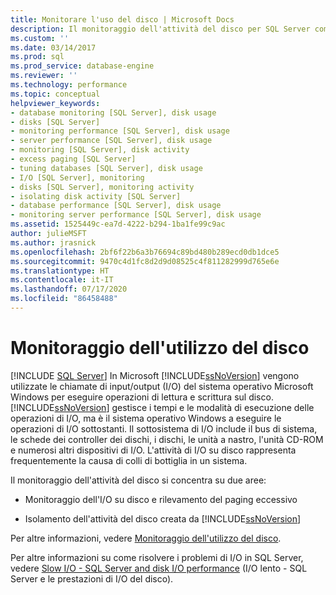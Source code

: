 ```yaml
---
title: Monitorare l'uso del disco | Microsoft Docs
description: Il monitoraggio dell'attività del disco per SQL Server comprende il monitoraggio delle operazioni di I/O del disco, il rilevamento del paging eccessivo e l'isolamento dell'attività del disco creata da SQL Server.
ms.custom: ''
ms.date: 03/14/2017
ms.prod: sql
ms.prod_service: database-engine
ms.reviewer: ''
ms.technology: performance
ms.topic: conceptual
helpviewer_keywords:
- database monitoring [SQL Server], disk usage
- disks [SQL Server]
- monitoring performance [SQL Server], disk usage
- server performance [SQL Server], disk usage
- monitoring [SQL Server], disk activity
- excess paging [SQL Server]
- tuning databases [SQL Server], disk usage
- I/O [SQL Server], monitoring
- disks [SQL Server], monitoring activity
- isolating disk activity [SQL Server]
- database performance [SQL Server], disk usage
- monitoring server performance [SQL Server], disk usage
ms.assetid: 1525449c-ea7d-4222-b294-1ba1fe99c9ac
author: julieMSFT
ms.author: jrasnick
ms.openlocfilehash: 2bf6f22b6a3b76694c89bd480b289ecd0db1dce5
ms.sourcegitcommit: 9470c4d1fc8d2d9d08525c4f811282999d765e6e
ms.translationtype: HT
ms.contentlocale: it-IT
ms.lasthandoff: 07/17/2020
ms.locfileid: "86458488"
---
```

# <a name="monitor-disk-usage"></a>Monitoraggio dell'utilizzo del disco
 [!INCLUDE [SQL Server](../../includes/applies-to-version/sqlserver.md)]
  In Microsoft [!INCLUDE[ssNoVersion](../../includes/ssnoversion-md.md)] vengono utilizzate le chiamate di input/output (I/O) del sistema operativo Microsoft Windows per eseguire operazioni di lettura e scrittura sul disco. [!INCLUDE[ssNoVersion](../../includes/ssnoversion-md.md)] gestisce i tempi e le modalità di esecuzione delle operazioni di I/O, ma è il sistema operativo Windows a eseguire le operazioni di I/O sottostanti. Il sottosistema di I/O include il bus di sistema, le schede dei controller dei dischi, i dischi, le unità a nastro, l'unità CD-ROM e numerosi altri dispositivi di I/O. L'attività di I/O su disco rappresenta frequentemente la causa di colli di bottiglia in un sistema.  
  
 Il monitoraggio dell'attività del disco si concentra su due aree:  
  
-   Monitoraggio dell'I/O su disco e rilevamento del paging eccessivo  
  
-   Isolamento dell'attività del disco creata da [!INCLUDE[ssNoVersion](../../includes/ssnoversion-md.md)]  
  
 Per altre informazioni, vedere [Monitoraggio dell'utilizzo del disco](https://social.technet.microsoft.com/wiki/contents/articles/monitoring-disk-usage.aspx). 
 
 Per altre informazioni su come risolvere i problemi di I/O in SQL Server, vedere [Slow I/O - SQL Server and disk I/O performance](https://techcommunity.microsoft.com/t5/SQL-Server-Support/Slow-I-O-SQL-Server-and-disk-I-O-performance/ba-p/333983) (I/O lento - SQL Server e le prestazioni di I/O del disco).
  
  
